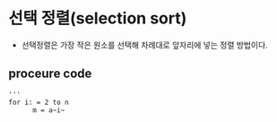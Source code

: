 # 선택 정렬(selection sort)
  - 선택정렬은 가장 작은 원소를 선택해 차례대로 앞자리에 넣는 정렬 방법이다.
  
  ## proceure code
    '''
    for i: = 2 to n
          m = a~i~
          
